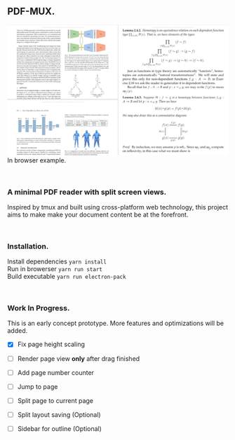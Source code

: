## PDF-MUX. 
![Example](example.png)
In browser example.

<br>

### A minimal PDF reader with split screen views.
Inspired by tmux and built using cross-platform web technology,
this project aims to make make your document content be at the
forefront.

<br>

### Installation.
Install dependencies
`yarn install`<br>
Run in browerser
`yarn run start`<br>
Build executable
`yarn run electron-pack`

<br>

### Work In Progress.
This is an early concept prototype. More features and optimizations will be added.<br>
- [x] Fix page height scaling
- [ ] Render page view **only** after drag finished
- [ ] Add page number counter
- [ ] Jump to page
- [ ] Split page to current page 
- [ ] Split layout saving (Optional)
- [ ] Sidebar for outline (Optional)

